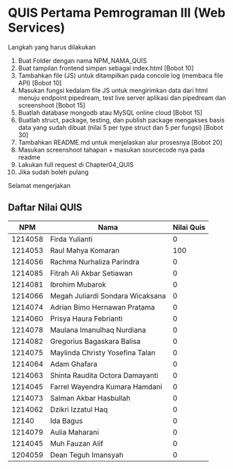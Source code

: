 # QUIS Pertama Pemrograman III (Web Services)

Langkah yang harus dilakukan

1. Buat Folder dengan nama NPM_NAMA_QUIS
2. Buat tampilan frontend simpan sebagai index.html [Bobot 10]
3. Tambahkan file (JS) untuk ditampilkan pada concole log (membaca file API) [Bobot 10]
4. Masukan fungsi kedalam file JS untuk mengirimkan data dari html menuju endpoint pipedream, test live server aplikasi dan pipedream dan screenshoot [Bobot 15]
5. Buatlah database mongodb atau MySQL online cloud [Bobot 15]
6. Buatlah struct, package, testing, dan publish package mengakses basis data yang sudah dibuat (nilai 5 per type struct dan 5 per fungsi) [Bobot 30]
7. Tambahkan README.md untuk menjelaskan alur prosesnya [Bobot 20]
8. Masukan screenshoot tahapan + masukan sourcecode nya pada readme 
9. Lakukan full request di Chapter04_QUIS
10. Jika sudah boleh pulang

Selamat mengerjakan

## Daftar Nilai QUIS

| NPM      | Nama | Nilai Quis | 
| ----------- | ----------- | ----------- |
| 1214058      |Firda Yulianti | 0 |
| 1214053      |Raul Mahya Komaran | 100 |
| 1214056      |Rachma Nurhaliza Parindra | 0 |
| 1214085     |Fitrah Ali Akbar Setiawan | 0 |
| 1214081      |Ibrohim Mubarok | 0 |
| 1214066     |Megah Juliardi Sondara Wicaksana | 0 |
| 1214074     |Adrian Bimo Hernawan Pratama | 0 |
| 1214060    |Prisya Haura Febrianti | 0 |
| 1214078      |Maulana Imanulhaq Nurdiana | 0 |
| 1214082      |Gregorius Bagaskara Balisa | 0 |
| 1214075      |Maylinda Christy Yosefina Talan | 0 |
| 1214064      |Adam Ghafara | 0 |
| 1214063      |Shinta Raudita Octora Damayanti | 0 |
| 1214045      |Farrel Wayendra Kumara Hamdani | 0 |
| 1214073      |Salman Akbar Hasbullah | 0 |
| 1214062      |Dzikri Izzatul Haq | 0 |
| 12140      |Ida Bagus | 0 |
| 1214079      |Aulia Maharani | 0 |
| 1214045      |Muh Fauzan Alif | 0 |
| 1204059      |Dean Teguh Imansyah | 0 |
